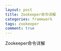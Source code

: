 ```yaml
---
layout: post
title: Zookeeper命令详解
categories: framework 
tags: zookeeper
comment: true
---
```


Zookeeper命令详解